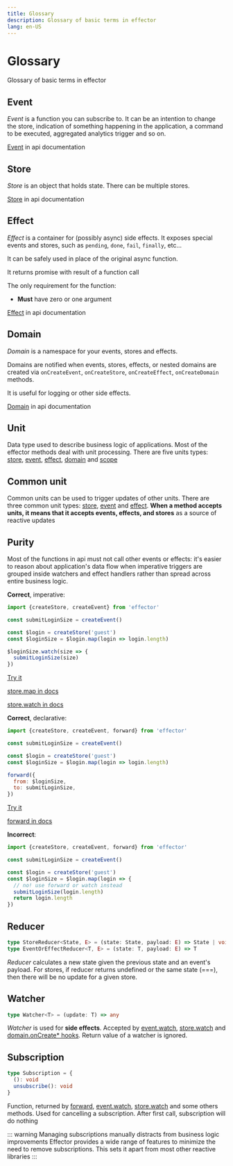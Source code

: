 ```yaml
---
title: Glossary
description: Glossary of basic terms in effector
lang: en-US
---
```


# Glossary

Glossary of basic terms in effector

## Event

_Event_ is a function you can subscribe to. It can be an intention to change the store, indication of something happening in the application, a command to be executed, aggregated analytics trigger and so on.

[Event](/api/effector/Event.md) in api documentation

## Store

_Store_ is an object that holds state.
There can be multiple stores.

[Store](/api/effector/Store.md) in api documentation

## Effect

_Effect_ is a container for (possibly async) side effects.
It exposes special events and stores, such as `pending`, `done`, `fail`, `finally`, etc...

It can be safely used in place of the original async function.

It returns promise with result of a function call

The only requirement for the function:

- **Must** have zero or one argument

[Effect](/api/effector/Effect.md) in api documentation

## Domain

_Domain_ is a namespace for your events, stores and effects.

Domains are notified when events, stores, effects, or nested domains are created via `onCreateEvent`, `onCreateStore`, `onCreateEffect`, `onCreateDomain` methods.

It is useful for logging or other side effects.

[Domain](/api/effector/Domain.md) in api documentation

## Unit

Data type used to describe business logic of applications. Most of the effector methods deal with unit processing.
There are five units types: [store], [event], [effect], [domain] and [scope]

## Common unit

Common units can be used to trigger updates of other units. There are three common unit types: [store], [event] and [effect]. **When a method accepts units, it means that it accepts events, effects, and stores** as a source of reactive updates

## Purity

Most of the functions in api must not call other events or effects: it's easier to reason about application's data flow when imperative triggers are grouped inside watchers and effect handlers rather than spread across entire business logic.

**Correct**, imperative:

```js
import {createStore, createEvent} from 'effector'

const submitLoginSize = createEvent()

const $login = createStore('guest')
const $loginSize = $login.map(login => login.length)

$loginSize.watch(size => {
  submitLoginSize(size)
})
```

[Try it](https://share.effector.dev/D5hV8C70)

[store.map in docs](/api/effector/Store.md#mapfn-state-state-laststate-t--t)

[store.watch in docs](/api/effector/Store.md#watchwatcher)

**Correct**, declarative:

```js
import {createStore, createEvent, forward} from 'effector'

const submitLoginSize = createEvent()

const $login = createStore('guest')
const $loginSize = $login.map(login => login.length)

forward({
  from: $loginSize,
  to: submitLoginSize,
})
```

[Try it](https://share.effector.dev/it0gXQLI)

[forward in docs](/api/effector/forward.md)

**Incorrect**:

```js
import {createStore, createEvent, forward} from 'effector'

const submitLoginSize = createEvent()

const $login = createStore('guest')
const $loginSize = $login.map(login => {
  // no! use forward or watch instead
  submitLoginSize(login.length)
  return login.length
})
```

## Reducer

```typescript
type StoreReducer<State, E> = (state: State, payload: E) => State | void
type EventOrEffectReducer<T, E> = (state: T, payload: E) => T
```

_Reducer_ calculates a new state given the previous state and an event's payload. For stores, if reducer returns undefined or the same state (===), then there will be no update for a given store.

## Watcher

```typescript
type Watcher<T> = (update: T) => any
```

_Watcher_ is used for **side effects**. Accepted by [event.watch](/api/effector/Event.md#watchwatcher), [store.watch](/api/effector/Store.md#watchwatcher) and [domain.onCreate\* hooks](/api/effector/Domain.md#oncreateeventhook). Return value of a watcher is ignored.

## Subscription

```typescript
type Subscription = {
  (): void
  unsubscribe(): void
}
```

Function, returned by [forward](/api/effector/forward.md), [event.watch](/api/effector/Event.md#watchwatcher), [store.watch](/api/effector/Store.md#watchwatcher) and some others methods. Used for cancelling a subscription. After first call, subscription will do nothing

::: warning Managing subscriptions manually distracts from business logic improvements
Effector provides a wide range of features to minimize the need to remove subscriptions. This sets it apart from most other reactive libraries
:::

[effect]: /api/effector/Effect.md
[store]: /api/effector/Store.md
[event]: /api/effector/Event.md
[domain]: /api/effector/Domain.md
[scope]: /api/effector/Scope.md
